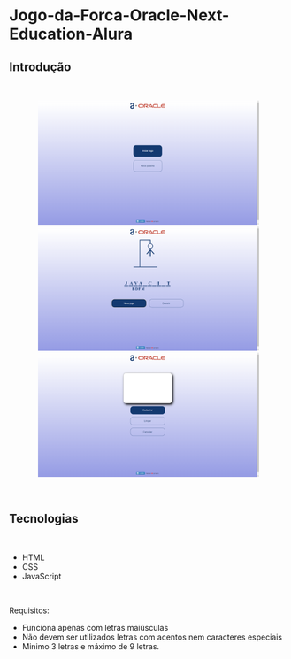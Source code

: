 # Jogo-da-Forca-Oracle-Next-Education-Alura

## Introdução

<br/>

<p align="center">
<img width="400" src="./assets/readme/home_1.png">
<img width="400" src="./assets/readme/game_1.png">
<img width="400" src="./assets/readme/registration.png">
</p>

<br/>

## Tecnologias

<br/>

- HTML
- CSS
- JavaScript

<br/>

Requisitos:  

- Funciona apenas com letras maiúsculas
- Não devem ser utilizados letras com acentos nem caracteres especiais
- Minimo 3 letras e máximo de 9 letras.
